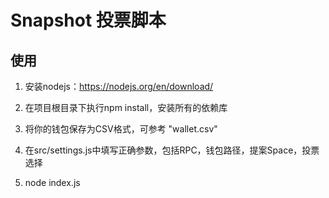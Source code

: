 # Snapshot 投票脚本

## 使用

1. 安装nodejs：https://nodejs.org/en/download/

2. 在项目根目录下执行npm install，安装所有的依赖库

3. 将你的钱包保存为CSV格式，可参考 "wallet.csv"

4. 在src/settings.js中填写正确参数，包括RPC，钱包路径，提案Space，投票选择

5. node index.js







